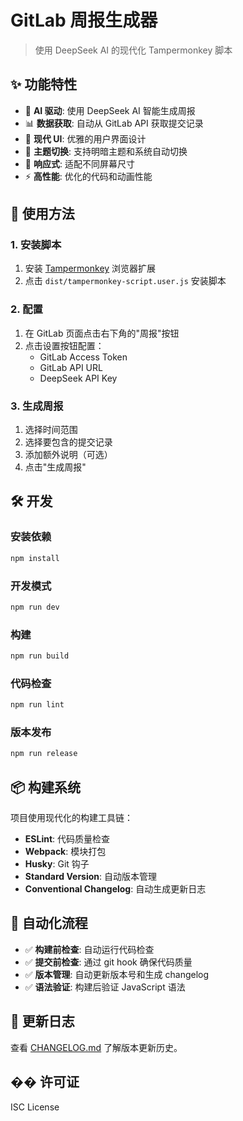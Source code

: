 # GitLab 周报生成器

> 使用 DeepSeek AI 的现代化 Tampermonkey 脚本

## ✨ 功能特性

- 🤖 **AI 驱动**: 使用 DeepSeek AI 智能生成周报
- 📊 **数据获取**: 自动从 GitLab API 获取提交记录
- 🎨 **现代 UI**: 优雅的用户界面设计
- 🌙 **主题切换**: 支持明暗主题和系统自动切换
- 📱 **响应式**: 适配不同屏幕尺寸
- ⚡ **高性能**: 优化的代码和动画性能

## 🚀 使用方法

### 1. 安装脚本
1. 安装 [Tampermonkey](https://tampermonkey.net/) 浏览器扩展
2. 点击 `dist/tampermonkey-script.user.js` 安装脚本

### 2. 配置
1. 在 GitLab 页面点击右下角的"周报"按钮
2. 点击设置按钮配置：
   - GitLab Access Token
   - GitLab API URL
   - DeepSeek API Key

### 3. 生成周报
1. 选择时间范围
2. 选择要包含的提交记录
3. 添加额外说明（可选）
4. 点击"生成周报"

## 🛠️ 开发

### 安装依赖
```bash
npm install
```

### 开发模式
```bash
npm run dev
```

### 构建
```bash
npm run build
```

### 代码检查
```bash
npm run lint
```

### 版本发布
```bash
npm run release
```

## 📦 构建系统

项目使用现代化的构建工具链：

- **ESLint**: 代码质量检查
- **Webpack**: 模块打包
- **Husky**: Git 钩子
- **Standard Version**: 自动版本管理
- **Conventional Changelog**: 自动生成更新日志

## 🔄 自动化流程

- ✅ **构建前检查**: 自动运行代码检查
- ✅ **提交前检查**: 通过 git hook 确保代码质量
- ✅ **版本管理**: 自动更新版本号和生成 changelog
- ✅ **语法验证**: 构建后验证 JavaScript 语法

## 📝 更新日志

查看 [CHANGELOG.md](./CHANGELOG.md) 了解版本更新历史。

## �� 许可证

ISC License

